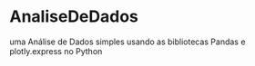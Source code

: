 # AnaliseDeDados
uma Análise de Dados simples usando as bibliotecas Pandas e plotly.express no Python
